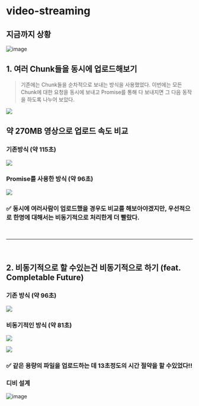 # video-streaming

## 지금까지 상황

![image](https://github.com/van1164/video-streaming/assets/52437971/bb5cc6ac-2b06-4e77-a8fc-8a0ff8c7c6dc)

## 1. 여러 Chunk들을 동시에 업로드해보기

>기존에는 Chunk들을 순차적으로 보내는 방식을 사용했었다.
>이번에는 모든 Chunk에 대한 요청을 동시에 보내고 Promise를 통해 다 보내지면 그 다음 동작을 하도록 나누어 보았다.

![](https://velog.velcdn.com/images/van1164/post/9694046e-4c06-479e-91c7-bfeeb7b9f19b/image.png)



## 약 270MB 영상으로 업로드 속도 비교
### 기존방식 (약 115초)
![](https://velog.velcdn.com/images/van1164/post/28c87411-a0f8-4090-b195-a04da5893dcd/image.png)

### Promise를 사용한 방식 (약 96초)

![](https://velog.velcdn.com/images/van1164/post/556418eb-b06e-475a-a889-ad8cb1e2f03b/image.png)

### ✅ 동시에 여러사람이 업로드했을 경우도 비교를 해보아야겠지만, 우선적으로 한명에 대해서는 비동기적으로 처리한게 더 빨랐다.

<br>

---

<br>

## 2. 비동기적으로 할 수있는건 비동기적으로 하기 (feat. Completable Future)

### 기존 방식 (약 96초)
![](https://velog.velcdn.com/images/van1164/post/af9d6a6b-602e-4965-968c-497d1c370c6d/image.png)




### 비동기적인 방식 (약 81초)
![](https://velog.velcdn.com/images/van1164/post/b4de1682-d47a-454b-a9d2-f84ac7447741/image.png)

![](https://velog.velcdn.com/images/van1164/post/f9ca7507-aba9-436d-bb50-a0cda9332657/image.png)

### ✅ 같은 용량의 파일을 업로드하는 데 13초정도의 시간 절약을 할 수있었다!!


### 디비 설계

![image](https://github.com/van1164/video-streaming/assets/52437971/8f303e85-175f-47c0-8e7e-f415199b8499)

